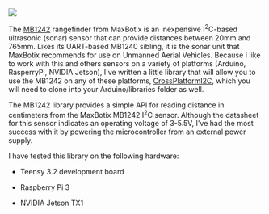 <img src="mb1242.jpg">

The [MB1242](http://www.maxbotix.com/Ultrasonic_Sensors/MB1242.htm) 
rangefinder from MaxBotix is an inexpensive I<sup>2</sup>C-based ultrasonic (sonar) sensor that can provide
distances between 20mm and 765mm.  Likes its UART-based MB1240 sibling, it is the sonar unit that MaxBotix
recommends for use on Unmanned Aerial Vehicles.  Because I like to work with
this and others sensors on a variety of platforms (Arduino, RasperryPi, NVIDIA Jetson), I've written
a little library that will allow you to use the MB1242 on any of these
platforms, [CrossPlatformI2C](https://github.com/simondlevy/CrossPlatformI2C), which you will need to clone into
your Arduino/libraries folder as well.

The MB1242 library provides a simple API for reading distance in centimeters
from the MaxBotix MB1242 I<sup>2</sup>C sensor.  Although the datasheet for this sensor
indicates an operating voltage of 3-5.5V, I've had the most success with it by powering the
microcontroller from an external power supply.

I have tested this library on the following hardware:

* Teensy 3.2 development board

* Raspberry Pi 3

* NVIDIA Jetson TX1


